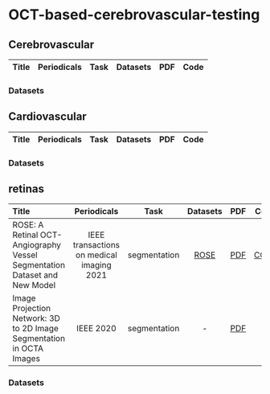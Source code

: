 # OCT-based-cerebrovascular-testing
## Cerebrovascular
| Title   |   Periodicals   |  Task  | Datasets |   PDF    |   Code   |
|:------ |:--------:|:-------------------------:|:------:|:--------:|:----------:|
### Datasets
## Cardiovascular
| Title   |   Periodicals   |  Task  | Datasets |   PDF    |   Code   |
|:------ |:--------:|:-------------------------:|:------:|:--------:|:----------:|
### Datasets
## retinas
| Title   |   Periodicals   |  Task  | Datasets |   PDF    |   Code   |
|:------ |:--------:|:-------------------------:|:------:|:--------:|:----------:|
| ROSE: A Retinal OCT-Angiography Vessel Segmentation Dataset and New Model | IEEE transactions on medical imaging 2021 | segmentation | [ROSE](https://imed.nimte.ac.cn/dataofrose.html) | [PDF](https://ieeexplore.ieee.org/stamp/stamp.jsp?tp=&arnumber=9284503) | [CODE](https://github.com/iMED-Lab/ROSE) |
|Image Projection Network: 3D to 2D Image Segmentation in OCTA Images| IEEE 2020 | segmentation  | - | [PDF](https://sci-hub.se/https://ieeexplore.ieee.org/document/9085991) | - |
### Datasets


